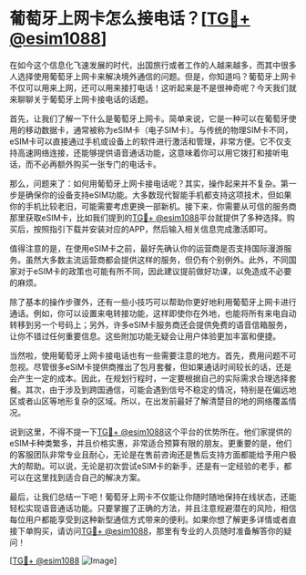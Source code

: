 # 葡萄牙上网卡怎么接电话？[[TG💪+ @esim1088](https://t.me/s/esim1088)]

在如今这个信息化飞速发展的时代，出国旅行或者工作的人越来越多，而其中很多人选择使用葡萄牙上网卡来解决境外通信的问题。但是，你知道吗？葡萄牙上网卡不仅可以用来上网，还可以用来接打电话！这听起来是不是很神奇呢？今天我们就来聊聊关于葡萄牙上网卡接电话的话题。

首先，让我们了解一下什么是葡萄牙上网卡。简单来说，它是一种可以在葡萄牙使用的移动数据卡，通常被称为eSIM卡（电子SIM卡）。与传统的物理SIM卡不同，eSIM卡可以直接通过手机或设备上的软件进行激活和管理，非常方便。它不仅支持高速网络连接，还能够提供语音通话功能，这意味着你可以用它拨打和接听电话，而不必再额外购买一张专门的电话卡。

那么，问题来了：如何用葡萄牙上网卡接电话呢？其实，操作起来并不复杂。第一步是确保你的设备支持eSIM功能。大多数现代智能手机都支持这项技术，但如果你的手机比较老旧，可能需要考虑更换一部新机。接下来，你需要从可信的服务商那里获取eSIM卡，比如我们提到的[TG💪+ @esim1088](https://t.me/s/esim1088)平台就提供了多种选择。购买后，按照指引下载并安装对应的APP，然后输入相关信息完成激活即可。

值得注意的是，在使用eSIM卡之前，最好先确认你的运营商是否支持国际漫游服务。虽然大多数主流运营商都会提供这样的服务，但仍有个别例外。此外，不同国家对于eSIM卡的政策也可能有所不同，因此建议提前做好功课，以免造成不必要的麻烦。

除了基本的操作步骤外，还有一些小技巧可以帮助你更好地利用葡萄牙上网卡进行通话。例如，你可以设置来电转接功能，这样即使你在外地，也能将所有来电自动转移到另一个号码上；另外，许多eSIM卡服务商还会提供免费的语音信箱服务，让你不错过任何重要信息。这些附加功能无疑会让用户体验更加丰富和便捷。

当然啦，使用葡萄牙上网卡接电话也有一些需要注意的地方。首先，费用问题不可忽视。尽管很多eSIM卡提供商推出了包月套餐，但如果通话时间较长的话，还是会产生一定的成本。因此，在规划行程时，一定要根据自己的实际需求合理选择套餐。其次，由于涉及到跨国通信，可能会遇到信号不稳定的情况，特别是在偏远地区或者山区等地形复杂的区域。所以，在出发前最好了解清楚目的地的网络覆盖情况。

说到这里，不得不提一下[TG💪+ @esim1088](https://t.me/s/esim1088)这个平台的优势所在。他们家提供的eSIM卡种类繁多，并且价格实惠，非常适合预算有限的朋友。更重要的是，他们的客服团队非常专业且耐心，无论是在售前咨询还是售后支持方面都能给予用户极大的帮助。可以说，无论是初次尝试eSIM卡的新手，还是有一定经验的老手，都可以在这里找到适合自己的解决方案。

最后，让我们总结一下吧！葡萄牙上网卡不仅能让你随时随地保持在线状态，还能轻松实现语音通话功能。只要掌握了正确的方法，并且注意规避潜在的风险，相信每位用户都能享受到这种新型通信方式带来的便利。如果你想了解更多详情或者直接下单购买，请访问[TG💪+ @esim1088](https://t.me/s/esim1088)，那里有专业的人员随时准备解答你的疑问！

[[TG💪+ @esim1088](https://t.me/s/esim1088) ![Image](https://i.postimg.cc/4NQfJmqS/Snipaste-2025-05-13-00-14-12.png)]